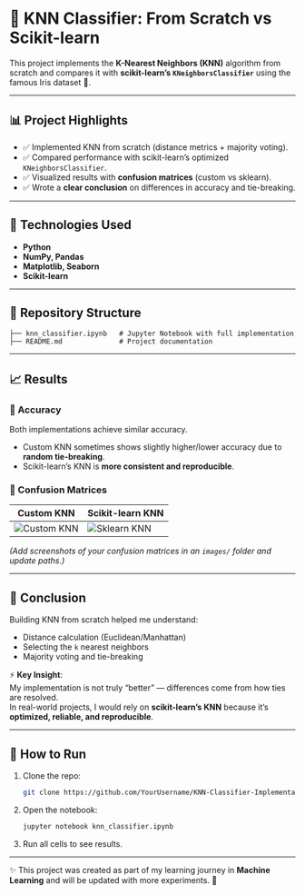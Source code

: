 # 🧠 KNN Classifier: From Scratch vs Scikit-learn

This project implements the **K-Nearest Neighbors (KNN)** algorithm from scratch and compares it with **scikit-learn’s `KNeighborsClassifier`** using the famous Iris dataset 🌸.

---

## 📊 Project Highlights
- ✅ Implemented KNN from scratch (distance metrics + majority voting).  
- ✅ Compared performance with scikit-learn’s optimized `KNeighborsClassifier`.  
- ✅ Visualized results with **confusion matrices** (custom vs sklearn).  
- ✅ Wrote a **clear conclusion** on differences in accuracy and tie-breaking.  

---

## 🚀 Technologies Used
- **Python**  
- **NumPy, Pandas**  
- **Matplotlib, Seaborn**  
- **Scikit-learn**  

---

## 📂 Repository Structure
```
├── knn_classifier.ipynb   # Jupyter Notebook with full implementation
├── README.md              # Project documentation
```

---

## 📈 Results

### 🔹 Accuracy
Both implementations achieve similar accuracy.  
- Custom KNN sometimes shows slightly higher/lower accuracy due to **random tie-breaking**.  
- Scikit-learn’s KNN is **more consistent and reproducible**.  

### 🔹 Confusion Matrices
| Custom KNN | Scikit-learn KNN |
|------------|------------------|
| ![Custom KNN](./images/custom_knn.png) | ![Sklearn KNN](./images/sklearn_knn.png) |

*(Add screenshots of your confusion matrices in an `images/` folder and update paths.)*

---

## 📝 Conclusion
Building KNN from scratch helped me understand:
- Distance calculation (Euclidean/Manhattan)  
- Selecting the `k` nearest neighbors  
- Majority voting and tie-breaking  

⚡ **Key Insight**:  
My implementation is not truly “better” — differences come from how ties are resolved.  
In real-world projects, I would rely on **scikit-learn’s KNN** because it’s **optimized, reliable, and reproducible**.  

---

## 📌 How to Run
1. Clone the repo:
   ```bash
   git clone https://github.com/YourUsername/KNN-Classifier-Implementation.git
   ```
2. Open the notebook:
   ```bash
   jupyter notebook knn_classifier.ipynb
   ```
3. Run all cells to see results.

---

✨ This project was created as part of my learning journey in **Machine Learning** and will be updated with more experiments. 🚀
